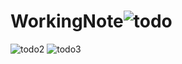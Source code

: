 # WorkingNote![todo](https://user-images.githubusercontent.com/108454910/190900689-8cbb47cb-2397-478d-a6bc-c48d360b91b5.PNG)
![todo2](https://user-images.githubusercontent.com/108454910/190900692-360e4000-3460-40ad-8a47-5ba30786eea0.PNG)
![todo3](https://user-images.githubusercontent.com/108454910/190900693-fa5f40fd-d839-496f-8f31-effb12564b1b.PNG)
